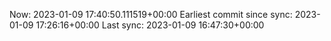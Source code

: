Now: 2023-01-09 17:40:50.111519+00:00 Earliest commit since sync: 2023-01-09 17:26:16+00:00 Last sync: 2023-01-09 16:47:30+00:00
